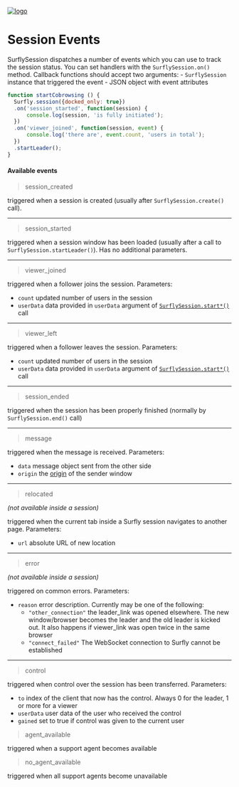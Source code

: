 <a href="https://www.surfly.com/">![logo](../../images/logosmall.png)</a>
# Session Events

SurflySession dispatches a number of events which you can use to track the session status. You can set handlers with the `SurflySession.on()` method. Callback functions should accept two arguments:
    - `SurflySession` instance that triggered the event
    - JSON object with event attributes

```javascript
function startCobrowsing () {
  Surfly.session({docked_only: true})
  .on('session_started', function(session) {
      console.log(session, 'is fully initiated');
  })
  .on('viewer_joined', function(session, event) {
      console.log('there are', event.count, 'users in total');
  })
  .startLeader();
}
```

#### Available events

> session_created

triggered when a session is created (usually after `SurflySession.create()` call).

<hr />

> session_started

triggered when a session window has been loaded (usually after a call to `SurflySession.startLeader()`). Has no additional parameters.

<hr />

> viewer_joined

triggered when a follower joins the session. Parameters:

- `count` updated number of users in the session
- `userData` data provided in `userData` argument of [`SurflySession.start*()`](surflysession_objects.md) call

<hr />

> viewer_left

triggered when a follower leaves the session. Parameters:

- `count` updated number of users in the session
- `userData` data provided in `userData` argument of [`SurflySession.start*()`](surflysession_objects.md) call

<hr />

> session_ended

triggered when the session has been properly finished (normally by `SurflySession.end()` call)

<hr />

> message

triggered when the message is received. Parameters:

- `data` message object sent from the other side
- `origin` the [origin](https://developer.mozilla.org/en-US/docs/Web/Security/Same-origin_policy) of the sender window

<hr />

> relocated

_(not available inside a session)_

triggered when the current tab inside a Surfly session navigates to another page. Parameters:
- `url` absolute URL of new location

<hr />

>  error

_(not available inside a session)_

triggered on common errors. Parameters:
- `reason` error description. Currently may be one of the following:
  -  `"other_connection"` the leader_link was opened elsewhere. The new window/browser becomes the leader and the old leader is kicked out. It also happens if viewer_link was open twice in the same browser
  -  `"connect_failed"` The WebSocket connection to Surfly cannot be established

<hr />

> control

triggered when control over the session has been transferred. Parameters:
- `to` index of the client that now has the control. Always 0 for the leader, 1 or more for a viewer
- `userData` user data of the user who received the control
- `gained` set to true if control was given to the current user

> agent_available

triggered when a support agent becomes available

> no_agent_available

triggered when all support agents become unavailable